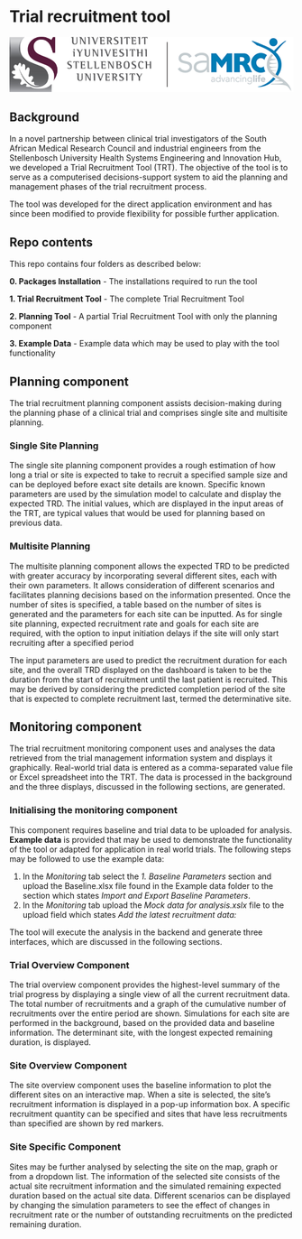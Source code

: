 # Trial recruitment tool

![Logo](/Logo.png)

## Background

In a novel partnership between clinical trial investigators of the South African Medical Research Council and industrial engineers from the Stellenbosch University Health Systems Engineering and Innovation Hub, we developed a Trial Recruitment Tool (TRT). The objective of the tool is to serve as a computerised decisions-support system to aid the planning and management phases of the trial recruitment process. 

The tool was developed for the direct application environment and has since been modified to provide flexibility for possible further application.

## Repo contents

This repo contains four folders as described below:

**0. Packages Installation** - The installations required to run the tool

**1. Trial Recruitment Tool** - The complete Trial Recruitment Tool

**2. Planning Tool** - A partial Trial Recruitment Tool with only the planning component

**3. Example Data** - Example data which may be used to play with the tool functionality


## Planning component

The trial recruitment planning component assists decision-making during the planning phase of a clinical trial and comprises single site and multisite planning.

### Single Site Planning

The single site planning component provides a rough estimation of how long a trial or site is expected to take to recruit a specified sample size and can be deployed before exact site details are known. Specific known parameters are used by the simulation model to calculate and display the expected TRD. The initial values, which are displayed in the input areas of the TRT, are typical values that would be used for planning based on previous data.

### Multisite Planning

The multisite planning component allows the expected TRD to be predicted with greater accuracy by incorporating several different sites, each with their own parameters. It allows consideration of different scenarios and facilitates planning decisions based on the information presented. Once the number of sites is specified, a table based on the number of sites is generated and the parameters for each site can be inputted. As for single site planning, expected recruitment rate and goals for each site are required, with the option to input initiation delays if the site will only start recruiting after a specified period

The input parameters are used to predict the recruitment duration for each site, and the overall TRD displayed on the dashboard is taken to be the duration from the start of recruitment until the last patient is recruited. This may be derived by considering the predicted completion period of the site that is expected to complete recruitment last, termed the determinative site.


## Monitoring component

The trial recruitment monitoring component uses and analyses the data retrieved from the trial management information system and displays it graphically. Real-world trial data is entered as a comma-separated value file or Excel spreadsheet into the TRT. The data is processed in the background and the three displays, discussed in the following sections, are generated.

### Initialising the monitoring component

This component requires baseline and trial data to be uploaded for analysis. **Example data** is provided that may be used to demonstrate the functionality of the tool or adapted for application in real world trials. The following steps may be followed to use the example data:

1. In the _Monitoring_ tab select the _1. Baseline Parameters_ section and upload the Baseline.xlsx file found in the Example data folder to the section which states _Import and Export Baseline Parameters_.
2. In the _Monitoring_ tab upload the _Mock data for analysis.xslx_ file to the upload field which states _Add the latest recruitment data:_

The tool will execute the analysis in the backend and generate three interfaces, which are discussed in the following sections.

### Trial Overview Component 

The trial overview component provides the highest-level summary of the trial progress by displaying a single view of all the current recruitment data. The total number of recruitments and a graph of the cumulative number of recruitments over the entire period are shown. Simulations for each site are performed in the background, based on the provided data and baseline information. The determinant site, with the longest expected remaining duration, is displayed. 

### Site Overview Component

The site overview component uses the baseline information to plot the different sites on an interactive map. When a site is selected, the site’s recruitment information is displayed in a pop-up information box. A specific recruitment quantity can be specified and sites that have less recruitments than specified are shown by red markers.

### Site Specific Component

Sites may be further analysed by selecting the site on the map, graph or from a dropdown list. The information of the selected site consists of the actual site recruitment information and the simulated remaining expected duration based on the actual site data. Different scenarios can be displayed by changing the simulation parameters to see the effect of changes in recruitment rate or the number of outstanding recruitments on the predicted remaining duration.